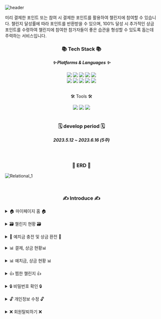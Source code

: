 ![header](https://capsule-render.vercel.app/api?type=soft&color=FF0000&section=header&height=200&text=Heabollangce&fontColor=fff)


미리 결제한 포인트 또는 참여 시 결제한 포인트를 활용하여 챌린지에 참여할 수 있습니다. 챌린지 달성률에 따라 포인트를 반환받을 수 있으며, 100% 달성 시 추가적인 상금 포인트를 수령하여 챌린지에 참여한 참가자들이 좋은 습관을 형성할 수 있도록 돕는데 주력하는 서비스입니다.

<div>
    <h3 align="center">📚 Tech Stack 📚</h3>
    <h5 align="center">✨ Platforms & Languages ✨</h5>
</div>
<div align="center">
	<img src="https://img.shields.io/badge/Java-007396?style=flat&logo=Conda-Forge&logoColor=white" />
	<img src="https://img.shields.io/badge/HTML5-E34F26?style=flat&logo=HTML5&logoColor=white" />
	<img src="https://img.shields.io/badge/CSS3-1572B6?style=flat&logo=CSS3&logoColor=white" />
	<img src="https://img.shields.io/badge/JavaScript-F7DF1E?style=flat&logo=JavaScript&logoColor=white" />
	<img src="https://img.shields.io/badge/jQuery-0769AD?style=flat&logo=jQuery&logoColor=white" />
	<br>
	<img src="https://img.shields.io/badge/Spring Boot-6DB33F?style=flat&logo=springboot&logoColor=white" />
	<img src="https://img.shields.io/badge/Bootstrap-7952B3?style=flat&logo=Bootstrap&logoColor=white" />
	<img src="https://img.shields.io/badge/Mybatis-000000?style=flat&logo=Fluentd&logoColor=white" />
    <img src="https://img.shields.io/badge/Oracle%20SQL-F80000?style=flat&logo=Oracle&logoColor=white" />
    <img src="https://img.shields.io/badge/Gradle-02303A?style=flat&logo=Gradle&logoColor=white" />

</div>
<br>
<div align=center>
	<p>🛠 Tools 🛠</p>
</div>
<div align=center>
	<img src="https://img.shields.io/badge/Spring Tool Suite%20IDE-6DB33F?style=flat&logo=springboot&logoColor=white" />
    <img src="https://img.shields.io/badge/Tomcat-F8DC75?style=flat&logo=ApacheTomcat&logoColor=white" />
	<img src="https://img.shields.io/badge/GitHub-181717?style=flat&logo=GitHub&logoColor=white" />
</div>
<br>
<div align=center>
    <h3>🗓️ develop period 🗓️</h3>
    <h5>2023.5.12 ~ 2023.6.16 (5주)</h5>
</div>
<br>
<div align=center>
    <h3>📑 ERD 📑</h3>
</div>

![Relational_1](https://github.com/jisuyoun/Haebollangce/assets/122525676/fddddc80-325f-4fff-b8c6-9518e632db90)

<br>
<div align=center>
    <h3>✍️ Introduce ✍️</h3>
</div>
<details>
    <summary>🏠 마이페이지 홈 🏠</summary>
JSP 파일명: mypageHome   

![image](https://github.com/jisuyoun/Haebollangce/assets/122525676/360e09c5-bdf2-403a-83cb-22670fb66963)

![image](https://github.com/jisuyoun/Haebollangce/assets/122525676/8aee874e-101e-473c-a0b7-dd6c289641a1)

![image](https://github.com/jisuyoun/Haebollangce/assets/122525676/ec23dda0-0b7c-4929-8536-fb2ea36aace9) 

![image](https://github.com/jisuyoun/Haebollangce/assets/122525676/9052643a-32a3-42ce-8c95-f1c0ddae2d8a)

![image](https://github.com/jisuyoun/Haebollangce/assets/122525676/cc6cbb56-70be-4508-8c9c-03b857caecb8)
</details>
<br>
<details>
    <summary>🗃️ 챌린지 현황 🗃️</summary>
JSP 파일명: mypageChallenging   

![image](https://github.com/jisuyoun/Haebollangce/assets/122525676/e1b7672b-2440-45dc-a34e-3f5c750d47b5)

![image](https://github.com/jisuyoun/Haebollangce/assets/122525676/bf34dff1-29cb-48eb-b530-40b759c4768c)

![image](https://github.com/jisuyoun/Haebollangce/assets/122525676/a5faf4f0-2b85-46bf-8355-487f9b483955)

![image](https://github.com/jisuyoun/Haebollangce/assets/122525676/bc361c54-1135-43be-b6d3-83184aeffdb3)
</details>
<br>
<details>
    <summary>💱 예치금 충전 및 상금 환전 💱</summary>

🔸 예치금 충전   
JSP 파일명: depositPurchase   

![image](https://github.com/jisuyoun/Haebollangce/assets/122525676/02a22e24-f84b-41dd-bcce-f7dfe9703938)

![image](https://github.com/jisuyoun/Haebollangce/assets/122525676/4a0f6b56-5f27-4a7e-ba02-7629ccd412b0)

![image](https://github.com/jisuyoun/Haebollangce/assets/122525676/d93e7fba-4319-450a-84a4-1b95fb6ea689)

🔸 상금 환전   
JSP 파일명: changeReward

![image](https://github.com/jisuyoun/Haebollangce/assets/122525676/613f317a-887b-4c3c-a08b-22e060d57ac0)

![image](https://github.com/jisuyoun/Haebollangce/assets/122525676/9ad1290a-5d3c-441a-ae10-070cf49a8412)

![image](https://github.com/jisuyoun/Haebollangce/assets/122525676/5f2c9508-8ae5-4014-92eb-c26a3c50ad72)

![image](https://github.com/jisuyoun/Haebollangce/assets/122525676/c4da0d32-6472-41c6-aaca-1282d8ec0f22)

![image](https://github.com/jisuyoun/Haebollangce/assets/122525676/45c9691b-56e9-4ba0-a75a-a60baef5d711)
</details>
<br>
<details>
    <summary>📊 결제, 상금 현황📊</summary>

JSP 파일명: mypageUsing   

![image](https://github.com/jisuyoun/Haebollangce/assets/122525676/7155db3f-f30d-454b-9568-d74cdd599563)

![image](https://github.com/jisuyoun/Haebollangce/assets/122525676/6c76be4c-ac3d-43e0-8e99-56025f00ed1e)

![image](https://github.com/jisuyoun/Haebollangce/assets/122525676/3f6595e6-2ad0-4e8a-bbdf-3ed0ca946eb8)

![image](https://github.com/jisuyoun/Haebollangce/assets/122525676/3390064d-7f3c-4f60-8c8c-5ca865c0be1d)
</details>
<br>
<details>
    <summary>📊 예치금, 상금 현황 📊</summary>
JSP 파일명: mypageDetailUsing   

![image](https://github.com/jisuyoun/Haebollangce/assets/122525676/42661f5f-1f34-4503-aeda-8fa4803698ee)

![image](https://github.com/jisuyoun/Haebollangce/assets/122525676/b25fa9a4-30f4-4410-9560-ea5bc0dab689)
</details>
<br>
<details>
    <summary>👍 찜한 챌린지 👍</summary>
JSP 파일명: mypageChallengeLike   

![image](https://github.com/jisuyoun/Haebollangce/assets/122525676/1ff984ec-5e51-4743-a792-ac1ef928ecbf)

![image](https://github.com/jisuyoun/Haebollangce/assets/122525676/673c038d-142a-4498-af2c-2e96f08a4349)
</details>
<br>
<details>
    <summary>🔒 비밀번호 확인 🔒</summary>
JSP 파일명: mypagePwdIdentify   

![image](https://github.com/jisuyoun/Haebollangce/assets/122525676/5b04727a-58dc-45b1-a585-4e1f5290d862)

![image](https://github.com/jisuyoun/Haebollangce/assets/122525676/49fa9c98-7d8a-407d-9d96-91594203c2f0)
</details>
<br>
<details>
    <summary>🔓 개인정보 수정 🔓</summary>
JSP 파일명: mypageInfoEdit   

![image](https://github.com/jisuyoun/Haebollangce/assets/122525676/0e81672e-73d7-4786-b483-415a0bf01065)

![image](https://github.com/jisuyoun/Haebollangce/assets/122525676/dadb26ab-0dfc-4c6a-9eba-2a27afc51e85)

![image](https://github.com/jisuyoun/Haebollangce/assets/122525676/a1f5fb7a-4b6c-4eb9-b2e4-f89701dcbb7f)

![image](https://github.com/jisuyoun/Haebollangce/assets/122525676/18018d2f-2d06-4b1f-8bb1-3fb3e561ec33)
</details>
<br>
<details>
    <summary>❌ 회원탈퇴하기 ❌</summary>

![image](https://github.com/jisuyoun/Haebollangce/assets/122525676/44783f16-dcd8-44a9-8b35-f91be9d137a5)
</details>